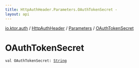 ```yaml
---
title: HttpAuthHeader.Parameters.OAuthTokenSecret - 
layout: api
---
```


<div class='api-docs-breadcrumbs'><a href="../../index.html">io.ktor.auth</a> / <a href="../index.html">HttpAuthHeader</a> / <a href="index.html">Parameters</a> / <a href="./-o-auth-token-secret.html">OAuthTokenSecret</a></div>

# OAuthTokenSecret

<div class="signature"><code><span class="keyword">val </span><span class="identifier">OAuthTokenSecret</span><span class="symbol">: </span><a href="https://kotlinlang.org/api/latest/jvm/stdlib/kotlin/-string/index.html"><span class="identifier">String</span></a></code></div>
